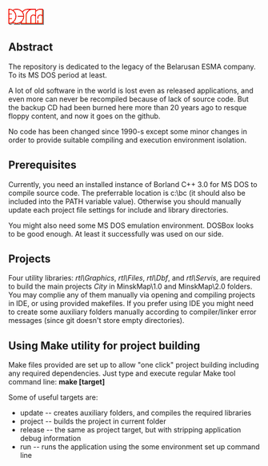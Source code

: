 ![](assets/esma.gif)

## Abstract

The repository is dedicated to the legacy of the Belarusan ESMA company. To its MS DOS period at least.

A lot of old software in the world is lost even as released applications, and even more can never be recompiled because of lack of source code. But the backup CD had been burned here more than 20 years ago to resque floppy content, and now it goes on the github.

No code has been changed since 1990-s except some minor changes in order to provide suitable compiling and execution environment isolation.

## Prerequisites

Currently, you need an installed instance of Borland C++ 3.0 for MS DOS to compile source code. The preferrable location is c:\bc (it should also be included into the PATH variable value). Otherwise you should manually update each project file settings for include and library directories.

You might also need some MS DOS emulation environment. DOSBox looks to be good enough. At least it successfully was used on our side.

## Projects

Four utility libraries: *rtl\Graphics*, *rtl\Files*, *rtl\Dbf*, and *rtl\Servis*, are required to build the main projects *City* in MinskMap\1.0 and MinskMap\2.0 folders.
You may complie any of them manually via opening and compiling projects in IDE, or using provided makefiles. If you prefer using IDE you might need to create some auxiliary folders manually according to compiler/linker error messages (since git doesn't store empty directories).

## Using Make utility for project building

Make files provided are set up to allow "one click" project building including any required dependencies. Just type and execute regular Make tool command line: **make [target]**

Some of useful targets are:
* update -- creates auxiliary folders, and compiles the required libraries
* project -- builds the project in current folder
* release -- the same as project target, but with stripping application debug information
* run -- runs the application using the some environment set up command line
